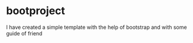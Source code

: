 # bootproject
I have created a simple template with the help of bootstrap and with some guide of friend
